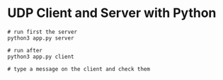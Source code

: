 # UDP Client and Server with Python

```
# run first the server
python3 app.py server

# run after
python3 app.py client

# type a message on the client and check them


```